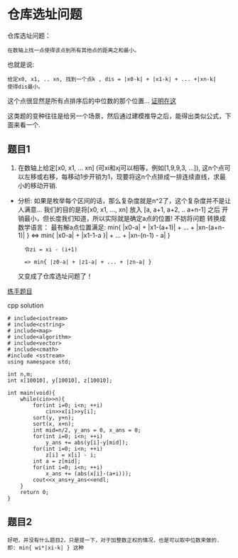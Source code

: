 # 仓库选址问题

仓库选址问题：

    在数轴上找一点使得该点到所有其他点的距离之和最小。

也就是说:

    给定x0, x1, .. xn, 找到一个点k , dis = |x0-k| + |x1-k| + ... +|xn-k|
    使得dis最小。

这个点很显然是所有点排序后的中位数的那个位置... [证明在这](https://www.cnblogs.com/LLTYYC/p/9537677.html)

这类题的变种往往是给另一个场景，然后通过建模推导之后，能得出类似公式，下面来看一个.

## 题目1

1. 在数轴上给定[x0, x1, ... xn] (可xi和xj可以相等，例如[1,9,9,3, ...]), 这n个点可以左移或右移，每移动1步开销为1，现要将这n个点排成一排连续直线，求最小的移动开销.

- 分析: 
    如果是枚举每个区间的话，那么复杂度就是n^2了，这个复杂度并不是让人满意... 我们的目的是将[x0, x1, ..., xn] 放入 [a, a+1, a+2, .. a+n-1] 之后
    开销最小，但长度我们知道，所以实际就是确定a点的位置!  不妨将问题
    转换成数学语言：
        最有解a点位置满足:
            min{ |x0-a| + |x1-(a+1)| + ... + |xn-(a+n-1)| }
        <=> min{ |x0-a| + |x1-1-a }| + ... + |xn-(n-1) - a| }
        
        令zi = xi - (i+1)

        => min{ |z0-a| + |z1-a| + ... + |zn-a| }

    又变成了仓库选址问题了！

[练手题目](https://www.nowcoder.com/questionTerminal/64d35e4069574412a1a654d53c9a1710?orderByHotValue=0&mutiTagIds=1194&page=1&onlyReference=false&toCommentId=5408308)

cpp solution
```
# include<iostream>
# include<cstring>
# include<map>
# include<algorithm>
# include<vector>
# include<cmath>
#include <sstream>
using namespace std;

int n,m;
int x[10010], y[10010], z[10010];
 
int main(void){
    while(cin>>n){
        for(int i=0; i<n; ++i)
            cin>>x[i]>>y[i];
        sort(y, y+n);
        sort(x, x+n);
        int mid=n/2, y_ans = 0, x_ans = 0;
        for(int i=0; i<n; ++i)
            y_ans += abs(y[i]-y[mid]);
        for(int i=0; i<n; ++i)
            z[i] = x[i] - i;
        int a = z[mid];
        for(int i=0; i<n; ++i)
            x_ans += (abs(x[i]-(a+i)));
        cout<<x_ans+y_ans<<endl;
    }
    return 0;
}
```



## 题目2

    好吧，并没有什么题目2，只是提一下，对于加整数正权的情况，也是可以取中位数来做的.
    即: min{ wi*|xi-k| } 这种